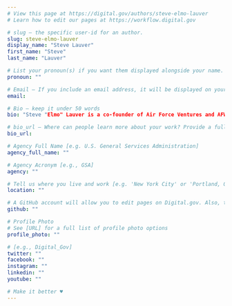 ```yaml
---
# View this page at https://digital.gov/authors/steve-elmo-lauver
# Learn how to edit our pages at https://workflow.digital.gov

# slug — the specific user-id for an author.
slug: steve-elmo-lauver
display_name: "Steve Lauver"
first_name: "Steve"
last_name: "Lauver"

# List your pronoun(s) if you want them displayed alongside your name. If blank, we'll use just your name. Learn more http://mypronouns.org
pronoun: ""

# Email — If you include an email address, it will be displayed on your profile page
email: 

# Bio — keep it under 50 words
bio: "Steve "Elmo" Lauver is a co-founder of Air Force Ventures and AFWERX, where he leads the tech accelerator portfolio and is a program manager for Air Force Innovation. He breaks down barriers for the warfighter to leverage commercial technology while reimagining how the Air Force partners, engages, and invests in nontraditional businesses. He is an Air Force Captain who has served as a pilot for Air Force Special Operations Command and has multiple deployments under his belt."

# bio_url — Where can people learn more about your work? Provide a full URL [e.g. 'https://www.example.gov/']
bio_url: 

# Agency Full Name [e.g. U.S. General Services Administration]
agency_full_name: ""

# Agency Acronym [e.g., GSA]
agency: ""

# Tell us where you live and work [e.g. 'New York City' or 'Portland, OR']
location: ""

# A GitHub account will allow you to edit pages on Digital.gov. Also, the image used in your GitHub account can be used to populate your digital.gov profile photo. Learn more about getting a Github account at [URL]
github: ""

# Profile Photo
# See [URL] for a full list of profile photo options
profile_photo: ""

# [e.g., Digital_Gov]
twitter: ""
facebook: ""
instagram: ""
linkedin: ""
youtube: ""

# Make it better ♥
---
```

